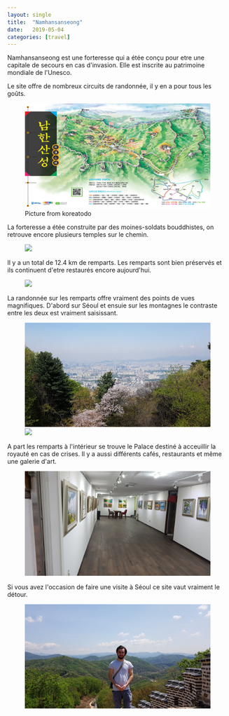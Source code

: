 ```yaml
---
layout: single
title:  "Namhansanseong"
date:   2019-05-04
categories: [travel]
---
```

Namhansanseong est  une forteresse qui a étée conçu pour etre une capitale de secours en cas d'invasion.
Elle est inscrite au patrimoine mondiale de l'Unesco.


Le site offre de nombreux circuits de randonnée, il y en a pour tous les goûts.
<figure>
	<img src="/assets/images/namhansanseong/namhansanseong.png">
	<figcaption>Picture from koreatodo</figcaption>
</figure>

La forteresse a étée construite par des moines-soldats bouddhistes, on retrouve encore plusieurs temples sur le chemin. 
<figure>
	<img src="/assets/images/namhansanseong/20190427_temple.jpg">
</figure>

Il y a un total de 12.4 km de remparts. Les remparts sont bien préservés et ils continuent d'etre restaurés encore aujourd'hui. 
<figure>
	<img src="/assets/images/namhansanseong/20190427_rempart1.jpg">
</figure>

La randonnée sur les remparts offre vraiment des points de vues magnifiques.
D'abord sur Séoul et ensuie sur les montagnes le contraste entre les deux est vraiment saisissant.
 <figure>
 	<img src="/assets/images/namhansanseong/20190427_SeoulView.jpg">
 	<img src="/assets/images/namhansanseong/20190427_mountainView.jpg">
 </figure>

A part les remparts à l'intérieur se trouve le Palace destiné à acceuillir la royauté en cas de crises. 
Il y a aussi différents cafés, restaurants et même une galerie d'art.
 <figure>
 	<img src="/assets/images/namhansanseong/20190427_galerie.jpg">
 </figure>
 
 Si vous avez l'occasion de faire une visite à Séoul ce site vaut vraiment le détour.
 
  <figure>
  	<img src="/assets/images/namhansanseong/20190427_Moi.jpg">
  </figure>